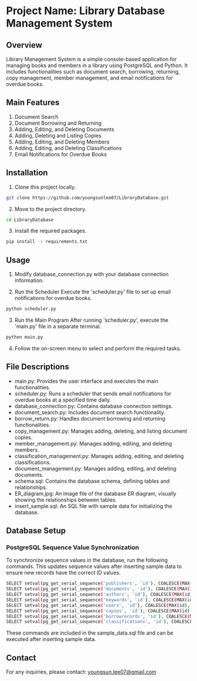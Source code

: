 # Project Name: Library Database Management System

## Overview
Library Management System is a simple console-based application for managing books and members in a library using PostgreSQL and Python. It includes functionalities such as document search, borrowing, returning, copy management, member management, and email notifications for overdue books.

## Main Features
1. Document Search
2. Document Borrowing and Returning
3. Adding, Editing, and Deleting Documents
4. Adding, Deleting and Listing Copies
5. Adding, Editing, and Deleting Members
6. Adding, Editing, and Deleting Classifications
7. Email Notifications for Overdue Books

## Installation
1. Clone this project locally.
```bash
git clone https://github.com/youngsunlee07/LibraryDatabase.git
```

2. Move to the project directory.
``` bash
cd LibraryDatabase
``` 

3. Install the required packages.
```bash
pip install -r requirements.txt
```

## Usage
1. Modify database_connection.py with your database connection information. 

2. Run the Scheduler
Execute the 'scheduler.py' file to set up email notifications for overdue books.

```bash
python scheduler.py
```

3. Run the Main Program
After running 'scheduler.py', execute the 'main.py' file in a separate terminal.

```bash
python main.py 
```

4. Follow the on-screen menu to select and perform the required tasks.

## File Descriptions
- main.py: Provides the user interface and executes the main functionalities.
- scheduler.py: Runs a scheduler that sends email notifications for overdue books at a specified time daily.
- database_connection.py: Contains database connection settings.
- document_search.py: Includes document search functionality.
- borrow_return.py: Handles document borrowing and returning functionalities.
- copy_management.py: Manages adding, deleting, and listing document copies.
- member_management.py: Manages adding, editing, and deleting members.
- classification_management.py: Manages adding, editing, and deleting classifications.
- document_management.py: Manages adding, editing, and deleting documents.
- schema.sql: Contains the database schema, defining tables and relationships.
- ER_diagram.jpg: An image file of the database ER diagram, visually showing the relationships between tables.
- insert_sample.sql: An SQL file with sample data for initializing the database.

## Database Setup
### PostgreSQL Sequence Value Synchronization
To synchronize sequence values in the database, run the following commands. This updates sequence values after inserting sample data to ensure new records have the correct ID values.

```bash 
SELECT setval(pg_get_serial_sequence('publishers', 'id'), COALESCE(MAX(id), 1) + 1, false) FROM publishers;
SELECT setval(pg_get_serial_sequence('documents', 'id'), COALESCE(MAX(id), 1) + 1, false) FROM documents;
SELECT setval(pg_get_serial_sequence('authors', 'id'), COALESCE(MAX(id), 1) + 1, false) FROM authors;
SELECT setval(pg_get_serial_sequence('keywords', 'id'), COALESCE(MAX(id), 1) + 1, false) FROM keywords;
SELECT setval(pg_get_serial_sequence('users', 'id'), COALESCE(MAX(id), 1) + 1, false) FROM users;
SELECT setval(pg_get_serial_sequence('copies', 'id'), COALESCE(MAX(id), 1) + 1, false) FROM copies;
SELECT setval(pg_get_serial_sequence('borrowrecords', 'id'), COALESCE(MAX(id), 1) + 1, false) FROM borrowrecords;
SELECT setval(pg_get_serial_sequence('classifications', 'id'), COALESCE(MAX(id), 1) + 1, false) FROM classifications;
```
These commands are included in the sample_data.sql file and can be executed after inserting sample data.

## Contact
For any inquiries, please contact: youngsun.lee07@gmail.com 
